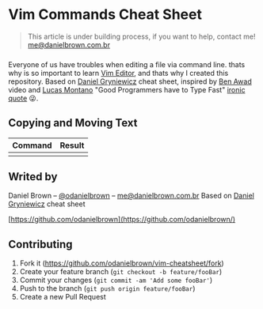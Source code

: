 # Vim Commands Cheat Sheet

> This article is under building process, if you want to help, contact me! me@danielbrown.com.br

###

Everyone of us have troubles when editing a file via command line. thats why is so important to learn [Vim Editor](https://www.vim.org/), and thats why I created this repository. Based on [Daniel Gryniewicz]() cheat sheet, inspired by [Ben Awad](https://www.youtube.com/watch?v=4WTV6ZCY4qo) video and [Lucas Montano](https://www.youtube.com/channel/UCyHOBY6IDZF9zOKJPou2Rgg) "Good Programmers have to Type Fast" [ironic quote](https://www.youtube.com/watch?v=ZUWO7x9_8jE) 😜.

## Copying and Moving Text

| Command | Result |
| :------ | ------ |
|         |        |

## Writed by

Daniel Brown – [@odanielbrown](https://twitter.com/odanielbrown) – me@danielbrown.com.br
Based on [Daniel Gryniewicz](https://www.fprintf.net/vimCheatSheet.html) cheat sheet

[https://github.com/odanielbrown](https://github.com/odanielbrown/)

## Contributing

1. Fork it (<https://github.com/odanielbrown/vim-cheatsheet/fork>)
2. Create your feature branch (`git checkout -b feature/fooBar`)
3. Commit your changes (`git commit -am 'Add some fooBar'`)
4. Push to the branch (`git push origin feature/fooBar`)
5. Create a new Pull Request
